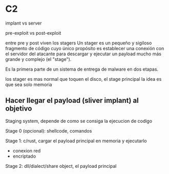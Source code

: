 # C2

implant vs server

pre-exploit vs post-exploit

entre pre y post viven los stagers
Un stager es un pequeño y sigiloso fragmento de código cuyo único propósito es establecer una conexión con el servidor del atacante para descargar y ejecutar un payload mucho más grande y complejo (el "stage").

Es la primera parte de un sistema de entrega de malware en dos etapas.

los stager es mas normal que toquen el disco, el stage principal la idea es que sea solo memoria

## Hacer llegar el payload (sliver implant) al objetivo

Staging system, depende de como se consiga la ejecucion de codigo

Stage 0 (opcional): shellcode, comandos

Stage 1: c/rust, cargar el payload principal en memoria y ejecutarlo
- conexion red
- encriptado

Stage 2: dll/dialect/share object, el payload principal